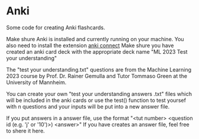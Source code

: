 # Anki
Some code for creating Anki flashcards.

Make shure Anki is installed and currently running on your machine.
You also need to install the extension [anki connect](https://github.com/FooSoft/anki-connect)
Make shure you have created an anki card deck with the appropriate deck name "ML 2023 Test your understanding"

The "test your understanding.txt" questions are from the Machine Learning 2023 course by Prof. Dr. Rainer Gemulla and Tutor Tommaso Green at the University of Mannheim.

You can create your own "test your understanding answers <your name>.txt" files which will be included in the anki cards or use the test() function to test yoursef with n questions and your inputs will be put into a new answer file.

If you put answers in a answer file, use the format "\<tut number\> \<question id (e.g. 'j' or '10')\>) \<answer\>"
If you have creates an answer file, feel free to shere it here.

